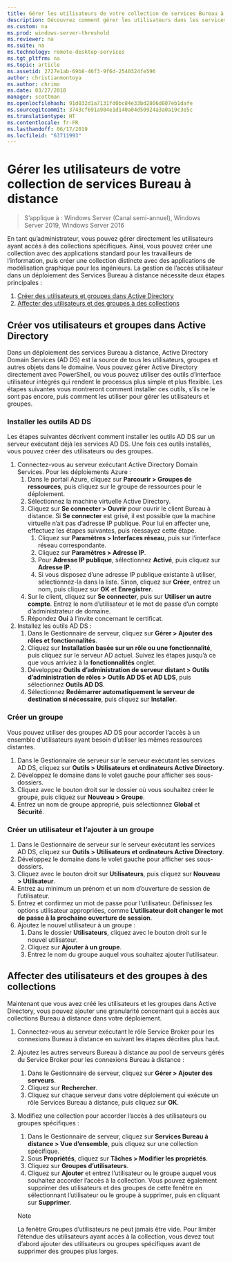 ```yaml
---
title: Gérer les utilisateurs de votre collection de services Bureau à distance
description: Découvrez comment gérer les utilisateurs dans les services Bureau à distance.
ms.custom: na
ms.prod: windows-server-threshold
ms.reviewer: na
ms.suite: na
ms.technology: remote-desktop-services
ms.tgt_pltfrm: na
ms.topic: article
ms.assetid: 2727e1ab-69b8-46f3-9f6d-2540324fe596
author: christianmontoya
ms.author: chrimo
ms.date: 03/27/2018
manager: scottman
ms.openlocfilehash: 91d032d1a7131fd0bc84e33bd2806d807eb1dafe
ms.sourcegitcommit: 3743cf691a984e1d140a04d50924a3a0a19c3e5c
ms.translationtype: HT
ms.contentlocale: fr-FR
ms.lasthandoff: 06/17/2019
ms.locfileid: "63711993"
---
```

# <a name="manage-users-in-your-rds-collection"></a>Gérer les utilisateurs de votre collection de services Bureau à distance

>S’applique à : Windows Server (Canal semi-annuel), Windows Server 2019, Windows Server 2016

En tant qu’administrateur, vous pouvez gérer directement les utilisateurs ayant accès à des collections spécifiques. Ainsi, vous pouvez créer une collection avec des applications standard pour les travailleurs de l’information, puis créer une collection distincte avec des applications de modélisation graphique pour les ingénieurs. La gestion de l’accès utilisateur dans un déploiement des Services Bureau à distance nécessite deux étapes principales :

1.  [Créer des utilisateurs et groupes dans Active Directory](#create-your-users-and-groups-in-active-directory)
2.  [Affecter des utilisateurs et des groupes à des collections](#assign-users-and-groups-to-collections)


## <a name="create-your-users-and-groups-in-active-directory"></a>Créer vos utilisateurs et groupes dans Active Directory

Dans un déploiement des services Bureau à distance, Active Directory Domain Services (AD DS) est la source de tous les utilisateurs, groupes et autres objets dans le domaine. Vous pouvez gérer Active Directory directement avec PowerShell, ou vous pouvez utiliser des outils d’interface utilisateur intégrés qui rendent le processus plus simple et plus flexible. Les étapes suivantes vous montreront comment installer ces outils, s’ils ne le sont pas encore, puis comment les utiliser pour gérer les utilisateurs et groupes.

### <a name="install-ad-ds-tools"></a>Installer les outils AD DS

Les étapes suivantes décrivent comment installer les outils AD DS sur un serveur exécutant déjà les services AD DS. Une fois ces outils installés, vous pouvez créer des utilisateurs ou des groupes.

1. Connectez-vous au serveur exécutant Active Directory Domain Services. Pour les déploiements Azure :
   1. Dans le portail Azure, cliquez sur **Parcourir > Groupes de ressources**, puis cliquez sur le groupe de ressources pour le déploiement.
   2. Sélectionnez la machine virtuelle Active Directory.
   3. Cliquez sur **Se connecter > Ouvrir** pour ouvrir le client Bureau à distance. Si **Se connecter** est grisé, il est possible que la machine virtuelle n’ait pas d’adresse IP publique. Pour lui en affecter une, effectuez les étapes suivantes, puis réessayez cette étape.
      1. Cliquez sur **Paramètres > Interfaces réseau**, puis sur l’interface réseau correspondante.
      2. Cliquez sur **Paramètres > Adresse IP**.
      3. Pour **Adresse IP publique**, sélectionnez **Activé**, puis cliquez sur **Adresse IP**.
      4. Si vous disposez d’une adresse IP publique existante à utiliser, sélectionnez-la dans la liste. Sinon, cliquez sur **Créer**, entrez un nom, puis cliquez sur **OK** et **Enregistrer**.
   4. Sur le client, cliquez sur **Se connecter**, puis sur **Utiliser un autre compte**. Entrez le nom d’utilisateur et le mot de passe d’un compte d’administrateur de domaine.
   5. Répondez **Oui** à l’invite concernant le certificat.
2. Installez les outils AD DS :
   1. Dans le Gestionnaire de serveur, cliquez sur **Gérer > Ajouter des rôles et fonctionnalités**.
   2. Cliquez sur **Installation basée sur un rôle ou une fonctionnalité**, puis cliquez sur le serveur AD actuel. Suivez les étapes jusqu’à ce que vous arriviez à la **fonctionnalités** onglet.
   3. Développez **Outils d’administration de serveur distant > Outils d’administration de rôles > Outils AD DS et AD LDS**, puis sélectionnez **Outils AD DS**.
   4. Sélectionnez **Redémarrer automatiquement le serveur de destination si nécessaire**, puis cliquez sur **Installer**.

### <a name="create-a-group"></a>Créer un groupe

Vous pouvez utiliser des groupes AD DS pour accorder l’accès à un ensemble d’utilisateurs ayant besoin d’utiliser les mêmes ressources distantes.

1. Dans le Gestionnaire de serveur sur le serveur exécutant les services AD DS, cliquez sur **Outils > Utilisateurs et ordinateurs Active Directory**.
2. Développez le domaine dans le volet gauche pour afficher ses sous-dossiers.
3. Cliquez avec le bouton droit sur le dossier où vous souhaitez créer le groupe, puis cliquez sur **Nouveau > Groupe**.
4. Entrez un nom de groupe approprié, puis sélectionnez **Global** et **Sécurité**.

### <a name="create-a-user-and-add-to-a-group"></a>Créer un utilisateur et l’ajouter à un groupe
1. Dans le Gestionnaire de serveur sur le serveur exécutant les services AD DS, cliquez sur **Outils > Utilisateurs et ordinateurs Active Directory**.
2. Développez le domaine dans le volet gauche pour afficher ses sous-dossiers.
3. Cliquez avec le bouton droit sur **Utilisateurs**, puis cliquez sur **Nouveau > Utilisateur**.
4. Entrez au minimum un prénom et un nom d’ouverture de session de l’utilisateur.
5. Entrez et confirmez un mot de passe pour l’utilisateur. Définissez les options utilisateur appropriées, comme **L’utilisateur doit changer le mot de passe à la prochaine ouverture de session**.
6. Ajoutez le nouvel utilisateur à un groupe :
   1. Dans le dossier **Utilisateurs**, cliquez avec le bouton droit sur le nouvel utilisateur.
   2. Cliquez sur **Ajouter à un groupe**.
   3. Entrez le nom du groupe auquel vous souhaitez ajouter l’utilisateur.

## <a name="assign-users-and-groups-to-collections"></a>Affecter des utilisateurs et des groupes à des collections
Maintenant que vous avez créé les utilisateurs et les groupes dans Active Directory, vous pouvez ajouter une granularité concernant qui a accès aux collections Bureau à distance dans votre déploiement.

1. Connectez-vous au serveur exécutant le rôle Service Broker pour les connexions Bureau à distance en suivant les étapes décrites plus haut.
2. Ajoutez les autres serveurs Bureau à distance au pool de serveurs gérés du Service Broker pour les connexions Bureau à distance :
   1. Dans le Gestionnaire de serveur, cliquez sur **Gérer > Ajouter des serveurs**.
   2. Cliquez sur **Rechercher**.
   3. Cliquez sur chaque serveur dans votre déploiement qui exécute un rôle Services Bureau à distance, puis cliquez sur **OK**.
3. Modifiez une collection pour accorder l’accès à des utilisateurs ou groupes spécifiques :
   1. Dans le Gestionnaire de serveur, cliquez sur **Services Bureau à distance > Vue d’ensemble**, puis cliquez sur une collection spécifique.
   2. Sous **Propriétés**, cliquez sur **Tâches > Modifier les propriétés**.
   3. Cliquez sur **Groupes d’utilisateurs**.
   4. Cliquez sur **Ajouter** et entrez l’utilisateur ou le groupe auquel vous souhaitez accorder l’accès à la collection. Vous pouvez également supprimer des utilisateurs et des groupes de cette fenêtre en sélectionnant l’utilisateur ou le groupe à supprimer, puis en cliquant sur **Supprimer**. 
   
   >[!NOTE] 
   > La fenêtre Groupes d’utilisateurs ne peut jamais être vide. Pour limiter l’étendue des utilisateurs ayant accès à la collection, vous devez tout d’abord ajouter des utilisateurs ou groupes spécifiques avant de supprimer des groupes plus larges.